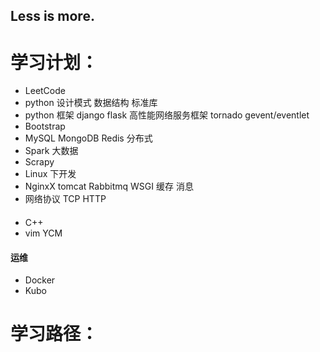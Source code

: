 
## Less is more.


# 学习计划：

- LeetCode
- python 设计模式 数据结构 标准库
- python 框架 django flask        高性能网络服务框架 tornado gevent/eventlet
- Bootstrap
- MySQL MongoDB Redis             分布式
- Spark 大数据
- Scrapy
- Linux 下开发
- NginxX tomcat Rabbitmq WSGI   缓存 消息
- 网络协议 TCP HTTP 

#### 
- C++
- vim YCM

#### 运维
- Docker
- Kubo



# 学习路径：
